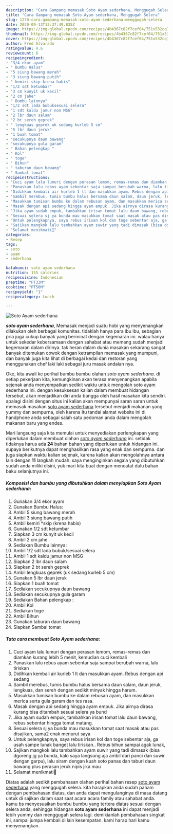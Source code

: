 ```yaml
---
description: "Cara Gampang memasak Soto Ayam sederhana, Menggugah Selera"
title: "Cara Gampang memasak Soto Ayam sederhana, Menggugah Selera"
slug: 1270-cara-gampang-memasak-soto-ayam-sederhana-menggugah-selera
date: 2020-09-13T13:37:49.835Z
image: https://img-global.cpcdn.com/recipes/4b4367c82f7cef04/751x532cq70/soto-ayam-sederhana-foto-resep-utama.jpg
thumbnail: https://img-global.cpcdn.com/recipes/4b4367c82f7cef04/751x532cq70/soto-ayam-sederhana-foto-resep-utama.jpg
cover: https://img-global.cpcdn.com/recipes/4b4367c82f7cef04/751x532cq70/soto-ayam-sederhana-foto-resep-utama.jpg
author: Fred Alvarado
ratingvalue: 4.6
reviewcount: 6
recipeingredient:
- "3/4 ekor ayam"
- " Bumbu Halus"
- "5 siung bawang merah"
- "3 siung bawang putih"
- " kemiri skip krena habis"
- "1/2 sdt ketumbar"
- "3 cm kunyit uk kecil"
- "2 cm jahe"
- " Bumbu lainnya"
- "1/2 sdt lada bubuksesuai selera"
- "1 sdt kaldu jamur non MSG"
- "2 lbr daun salam"
- "2 bt sereh geprek"
- " lengkuas geprek uk sedang kurleb 5 cm"
- "5 lbr daun jeruk"
- "1 buah tomat"
- "secukupnya daun bawang"
- "secukupnya gula garam"
- " Bahan pelengkap "
- " Kol"
- " toge"
- " Bihun"
- " taburan daun bawang"
- " Sambal tomat"
recipeinstructions:
- "Cuci ayam lalu lumuri dengan perasan lemom, remas-remas dan diamkan kurang lebih 5 menit, kemudian cuci kembali"
- "Panaskan lalu rebus ayam sebentar saja sampai berubah warna, lalu tiriskan"
- "Didihkan kembali air kurleb 1 lt dan masukkan ayam. Rebus dengan api sedang"
- "Sambil merebus, tumis bumbu halus bersama daun salam, daun jeruk, lengkuas, dan sereh dengan sedikit minyak hingga harum."
- "Masukkan tumisan bumbu ke dalam rebusan ayam, dan masukkan merica serta gula garam dan tes rasa."
- "Masak dengan api sedang hingga ayam empuk. Jika airnya dirasa kurang bisa ditambah sesuai selera ya bund"
- "Jika ayam sudah empuk, tambahkan irisan tomat lalu daun bawang, rebus sebentar hingga tomat matang."
- "Sesuai selera sj ya bunda mau masukkan tomat saat masak atau pas disajikan, sama2 enak menurut saya"
- "Untuk pelengkapnya, saya rebus irisan kol dan toge sebentar aja, ga usah sampe lunak banget lalu tiriskan.. Rebus bihun sampai agak lunak,"
- "Sajikan mangkok lalu tambahkan ayam suwir yang tadi dimasak (bisa dgoreng jg ya bunda, kalo saya langsung aja ambil dari panci dan suwir dengan garpu), lalu siram dengan kuah soto panas dan taburi daun bawang plus perasan jeruk nipis jika mau"
- "Selamat menikmati🙂"
categories:
- Resep
tags:
- soto
- ayam
- sederhana

katakunci: soto ayam sederhana 
nutrition: 155 calories
recipecuisine: Indonesian
preptime: "PT33M"
cooktime: "PT50M"
recipeyield: "1"
recipecategory: Lunch

---
```



![Soto Ayam sederhana](https://img-global.cpcdn.com/recipes/4b4367c82f7cef04/751x532cq70/soto-ayam-sederhana-foto-resep-utama.jpg)

<b><i>soto ayam sederhana</i></b>, Memasak menjadi suatu hobi yang menyenangkan dilakukan oleh berbagai komunitas. tidaklah hanya para ibu ibu, sebagian pria juga cukup banyak yang berminat dengan kegemaran ini. walau hanya untuk sekedar kebersamaan dengan sahabat atau memang sudah menjadi kegemaran dalam dirinya. tak heran dalam dunia masakan sekarang sangat banyak ditemukan cowok dengan ketrampilan memasak yang mumpuni, dan banyak juga kita lihat di berbagai kedai dan restoran yang menggunakan chef laki laki sebagai juru masak andalan nya.



Oke, kita awali ke perihal bumbu bumbu olahan <i>soto ayam sederhana</i>. di setiap pekerjaan kita, kemungkinan akan terasa menyenangkan apabila sejenak anda menyempatkan sedikit waktu untuk mengolah soto ayam sederhana ini. dengan kesuksesan kalian dalam membuat hidangan tersebut, akan menjadikan diri anda bangga oleh hasil masakan kita sendiri. apalagi disini dengan situs ini kalian akan mempunyai saran saran untuk memasak masakan <u>soto ayam sederhana</u> tersebut menjadi makanan yang yummy dan sempurna, oleh karena itu tandai alamat website ini di handphone anda sebagai salah satu pedoman anda dalam mengolah makanan baru yang endes.


Mari langsung saja kita memulai untuk menyediakan perlengkapan yang diperlukan dalam membuat olahan <u><i>soto ayam sederhana</i></u> ini. setidak tidaknya harus ada <b>24</b> bahan bahan yang diperlukan untuk hidangan ini. supaya berikutnya dapat menghasilkan rasa yang enak dan sempurna. dan juga siapkan waktu kalian sejenak, karena kalian akan mengolahnya antara lain dengan <b>11</b> langkah mudah. saya menginginkan segala yang dibutuhkan sudah anda miliki disini, yuk mari kita buat dengan mencatat dulu bahan baku selanjutnya ini.

<!--inarticleads1-->

##### Komposisi dan bumbu yang dibutuhkan dalam menyiapkan Soto Ayam sederhana:

1. Gunakan 3/4 ekor ayam
1. Gunakan  Bumbu Halus:
1. Ambil 5 siung bawang merah
1. Ambil 3 siung bawang putih
1. Ambil  kemiri *skip (krena habis)
1. Gunakan 1/2 sdt ketumbar
1. Siapkan 3 cm kunyit uk kecil
1. Ambil 2 cm jahe
1. Sediakan  Bumbu lainnya:
1. Ambil 1/2 sdt lada bubuk/sesuai selera
1. Ambil 1 sdt kaldu jamur non MSG
1. Siapkan 2 lbr daun salam
1. Siapkan 2 bt sereh geprek
1. Ambil  lengkuas geprek (uk sedang kurleb 5 cm)
1. Gunakan 5 lbr daun jeruk
1. Siapkan 1 buah tomat
1. Sediakan secukupnya daun bawang
1. Sediakan secukupnya gula garam
1. Sediakan  Bahan pelengkap :
1. Ambil  Kol
1. Sediakan  toge
1. Ambil  Bihun
1. Gunakan  taburan daun bawang
1. Siapkan  Sambal tomat




<!--inarticleads2-->

##### Tata cara membuat Soto Ayam sederhana:

1. Cuci ayam lalu lumuri dengan perasan lemom, remas-remas dan diamkan kurang lebih 5 menit, kemudian cuci kembali
1. Panaskan lalu rebus ayam sebentar saja sampai berubah warna, lalu tiriskan
1. Didihkan kembali air kurleb 1 lt dan masukkan ayam. Rebus dengan api sedang
1. Sambil merebus, tumis bumbu halus bersama daun salam, daun jeruk, lengkuas, dan sereh dengan sedikit minyak hingga harum.
1. Masukkan tumisan bumbu ke dalam rebusan ayam, dan masukkan merica serta gula garam dan tes rasa.
1. Masak dengan api sedang hingga ayam empuk. Jika airnya dirasa kurang bisa ditambah sesuai selera ya bund
1. Jika ayam sudah empuk, tambahkan irisan tomat lalu daun bawang, rebus sebentar hingga tomat matang.
1. Sesuai selera sj ya bunda mau masukkan tomat saat masak atau pas disajikan, sama2 enak menurut saya
1. Untuk pelengkapnya, saya rebus irisan kol dan toge sebentar aja, ga usah sampe lunak banget lalu tiriskan.. Rebus bihun sampai agak lunak,
1. Sajikan mangkok lalu tambahkan ayam suwir yang tadi dimasak (bisa dgoreng jg ya bunda, kalo saya langsung aja ambil dari panci dan suwir dengan garpu), lalu siram dengan kuah soto panas dan taburi daun bawang plus perasan jeruk nipis jika mau
1. Selamat menikmati🙂




Diatas adalah sedikit pembahasan olahan perihal bahan resep <u>soto ayam sederhana</u> yang menggugah selera. kita harapkan anda sudah paham dengan pembahasan diatas, dan anda dapat mengulanginya di masa datang untuk di sajikan dalam saat saat acara acara family atau sahabat anda. kamu bs menyesuaikan bumbu bumbu yang tertera diatas sesuai dengan selera anda, sehingga hidangan <b>soto ayam sederhana</b> ini dapat menjadi lebih yummy dan menggugah selera lagi. demikianlah pembahasan singkat ini, sampai jumpa kembali di lain kesempatan. kami harap hari kamu menyenangkan.
